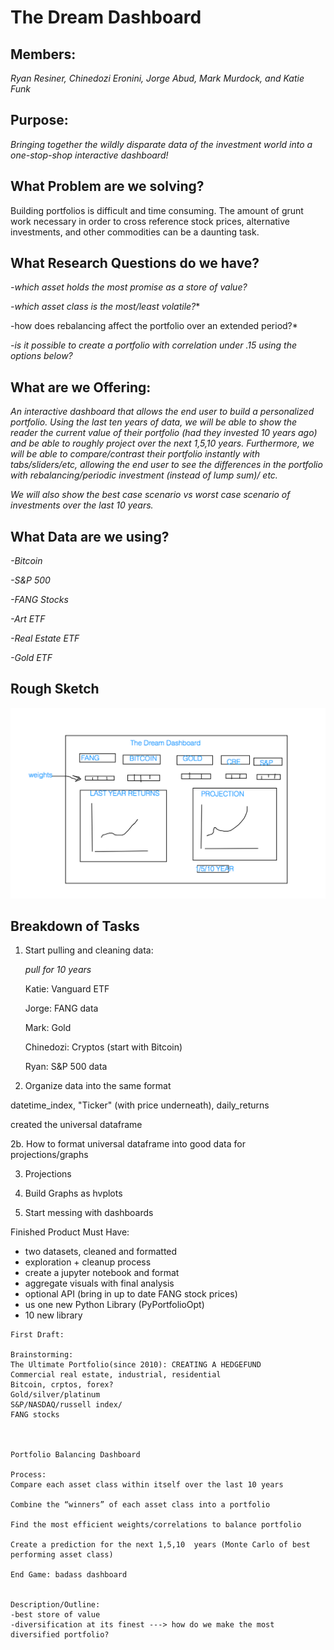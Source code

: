 # The Dream Dashboard

## Members:

*Ryan Resiner, Chinedozi Eronini, Jorge Abud, Mark Murdock, and Katie Funk*

## Purpose: 

*Bringing together the wildly disparate data of the investment world into a one-stop-shop interactive dashboard!*

## What Problem are we solving?

Building portfolios is difficult and time consuming. The amount of grunt work necessary in order to cross reference stock prices, alternative investments, and other commodities can be a daunting task. 

## What Research Questions do we have?

*-which asset holds the most promise as a store of value?*

*-which asset class is the most/least volatile?**

-how does rebalancing affect the portfolio over an extended period?*

*-is it possible to create a portfolio with correlation under .15 using the options below?*

## What are we Offering: 

*An interactive dashboard that allows the end user to build a personalized portfolio. Using the last ten years of data, we will be able to show the reader the current value of their portfolio (had they invested 10 years ago) and be able to roughly project over the next 1,5,10 years. Furthermore, we will be able to compare/contrast their portfolio instantly with tabs/sliders/etc, allowing the end user to see the differences in the portfolio with rebalancing/periodic investment (instead of lump sum)/ etc.*

*We will also show the best case scenario vs worst case scenario of investments over the last 10 years.*

## What Data are we using?

*-Bitcoin*

*-S&P 500*

*-FANG Stocks*

*-Art ETF*

*-Real Estate ETF*

*-Gold ETF*

## Rough Sketch

![test image](extra_stuff/dashboard_rough_draft.png)

## Breakdown of Tasks

1. Start pulling and cleaning data:
    
    *pull for 10 years*
    
    Katie: Vanguard ETF

    Jorge: FANG data

    Mark: Gold

    Chinedozi: Cryptos (start with Bitcoin)
    
    Ryan: S&P 500 data


2. Organize data into the same format

datetime_index, "Ticker" (with price underneath), daily_returns

created the universal dataframe

2b. How to format universal dataframe into good data for projections/graphs

3. Projections

4. Build Graphs as hvplots

5. Start messing with dashboards

Finished Product Must Have: 

- two datasets, cleaned and formatted
- exploration + cleanup process
- create a jupyter notebook and format
- aggregate visuals with final analysis
- optional API (bring in up to date FANG stock prices)
- us one new Python Library (PyPortfolioOpt)
- 10 new library



```
First Draft:

Brainstorming:
The Ultimate Portfolio(since 2010): CREATING A HEDGEFUND
Commercial real estate, industrial, residential
Bitcoin, crptos, forex?
Gold/silver/platinum
S&P/NASDAQ/russell index/
FANG stocks



Portfolio Balancing Dashboard

Process: 
Compare each asset class within itself over the last 10 years

Combine the “winners” of each asset class into a portfolio

Find the most efficient weights/correlations to balance portfolio

Create a prediction for the next 1,5,10  years (Monte Carlo of best performing asset class)

End Game: badass dashboard


Description/Outline:
-best store of value
-diversification at its finest ---> how do we make the most diversified portfolio?

